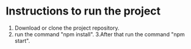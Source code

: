 # Instructions to run the project

1. Download or clone the project repository.
2. run the command "npm install".
3.After that run the command "npm start".
